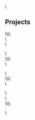 # &nbsp;
<!-- wp:heading -->\<h2>Projects</h2>\<!-- /wp:heading -->\\<!-- wp:columns {"columns":3} -->\<div class="wp-block-columns has-3-columns"><!-- wp:column -->\<div class="wp-block-column"><!-- wp:paragraph -->\<p></p>\<!-- /wp:paragraph --></div>\<!-- /wp:column -->\\<!-- wp:column -->\<div class="wp-block-column"><!-- wp:paragraph -->\<p></p>\<!-- /wp:paragraph --></div>\<!-- /wp:column -->\\<!-- wp:column -->\<div class="wp-block-column"><!-- wp:paragraph -->\<p></p>\<!-- /wp:paragraph --></div>\<!-- /wp:column --></div>\<!-- /wp:columns -->\\<!-- wp:paragraph -->\<p></p>\<!-- /wp:paragraph -->
